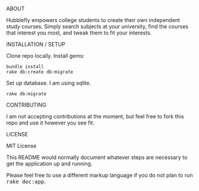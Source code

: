 ABOUT

Hubblefly empowers college students to create their own independent study courses.  Simply search subjects at your university, find the courses that interest you most, and tweak them to fit your interests.

INSTALLATION / SETUP

Clone repo locally.  Install gems:

	bundle install
	rake db:create db:migrate

Set up database.  I am using sqlite.

	rake db:migrate

CONTRIBUTING

I am not accepting contributions at the moment, but feel free to fork this repo and use it however you see fit.

LICENSE

MIT License

This README would normally document whatever steps are necessary to get the
application up and running.


Please feel free to use a different markup language if you do not plan to run
<tt>rake doc:app</tt>.
